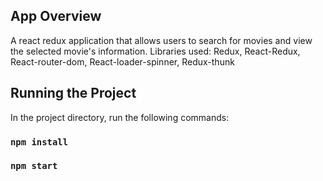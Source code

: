 ## App Overview

A react redux application that allows users to search for movies and view the selected movie's information.
Libraries used: Redux, React-Redux, React-router-dom, React-loader-spinner, Redux-thunk

## Running the Project

In the project directory, run the following commands:

### `npm install`

### `npm start`
